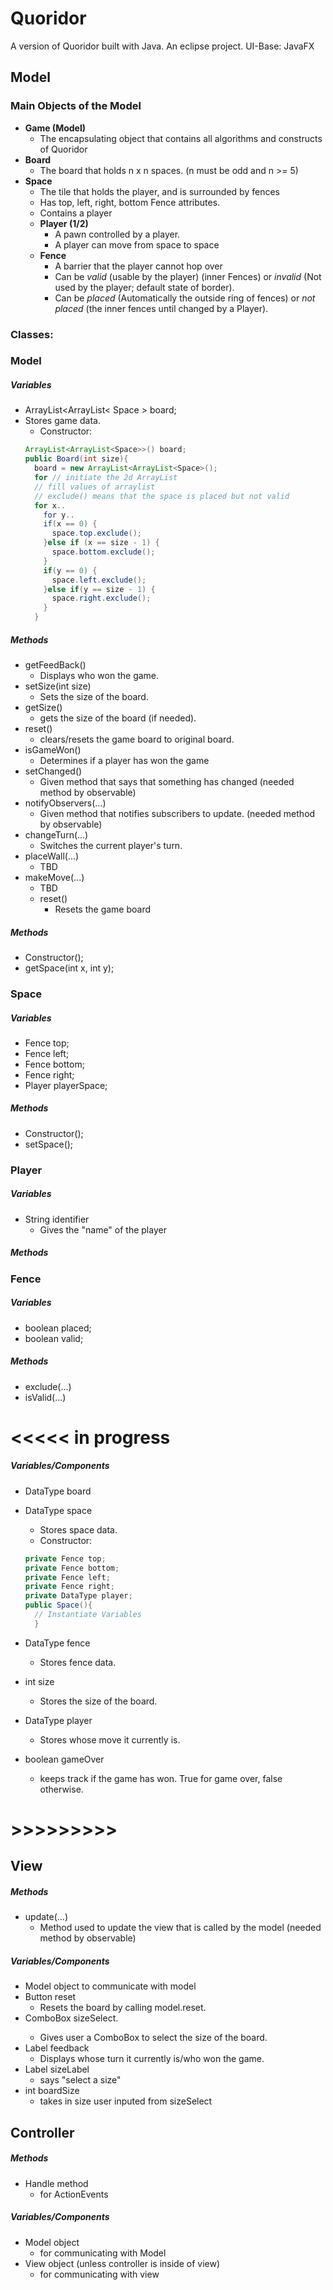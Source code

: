 # Quoridor
A version of Quoridor built with Java.
An eclipse project.
UI-Base: JavaFX

## Model
### Main Objects of the Model
* <b>Game (Model)</b>
  * The encapsulating object that contains all algorithms and constructs of Quoridor
* <b>Board</b>
  * The board that holds n x n spaces. (n must be odd and n >= 5)
* <b>Space</b>
  * The tile that holds the player, and is surrounded by fences
  * Has top, left, right, bottom Fence attributes.
  * Contains a player
  * <b>Player (1/2)</b>
    * A pawn controlled by a player.
    * A player can move from space to space
  * <b>Fence</b>
    * A barrier that the player cannot hop over
    * Can be <i>valid</i> (usable by the player) (inner Fences) or <i>invalid</i> (Not used by the player; default state of border).
    * Can be <i>placed</i> (Automatically the outside ring of fences) or <i>not placed</i> (the inner fences until changed by a Player).

### Classes:
### Model
##### Variables
* ArrayList<ArrayList< Space > board;
* Stores game data.
  * Constructor:
  ```java
  ArrayList<ArrayList<Space>>() board;
  public Board(int size){
    board = new ArrayList<ArrayList<Space>();
    for // initiate the 2d ArrayList
    // fill values of arraylist
    // exclude() means that the space is placed but not valid
    for x..
      for y..
      if(x == 0) {
        space.top.exclude();
      }else if (x == size - 1) {
        space.bottom.exclude();
      }
      if(y == 0) {
        space.left.exclude();
      }else if(y == size - 1) {
        space.right.exclude();
      }
    }
  ```
  
##### Methods
* getFeedBack()
  * Displays who won the game.
* setSize(int size)
  * Sets the size of the board.
* getSize()
  * gets the size of the board (if needed).
* reset()
  * clears/resets the game board to original board.
* isGameWon()
  * Determines if a player has won the game
* setChanged()
  * Given method that says that something has changed (needed method by observable)
* notifyObservers(...)
  * Given method that notifies subscribers to update. (needed method by observable)
* changeTurn(...)
  * Switches the current player's turn.
* placeWall(...)
    * TBD
* makeMove(...)
    * TBD
  * reset()
    * Resets the game board

##### Methods
* Constructor();
* getSpace(int x, int y);

### Space
##### Variables
* Fence top;
* Fence left;
* Fence bottom;
* Fence right;
* Player playerSpace;

##### Methods
* Constructor();
* setSpace();

### Player
##### Variables
* String identifier
  * Gives the "name" of the player

##### Methods

### Fence
##### Variables
* boolean placed;
* boolean valid;
##### Methods
* exclude(...)
* isValid(...)

# <<<<< in progress
##### Variables/Components
* DataType board

* DataType space
  * Stores space data.
  * Constructor:
  ```java
  private Fence top;
  private Fence bottom;
  private Fence left;
  private Fence right;
  private DataType player;
  public Space(){
    // Instantiate Variables
    }
  ```
* DataType fence
  * Stores fence data.
* int size
  * Stores the size of the board.
* DataType player
  * Stores whose move it currently is.
* boolean gameOver
  * keeps track if the game has won. True for game over, false otherwise.

# >>>>>>>>>

## View
##### Methods

* update(...)
  * Method used to update the view that is called by the model (needed method by observable)


##### Variables/Components
* Model object to communicate with model
* Button reset
   * Resets the board by calling model.reset.
* ComboBox<Integer> sizeSelect.
    * Gives user a ComboBox to select the size of the board.
* Label feedback
    * Displays whose turn it currently is/who won the game.
* Label sizeLabel
    * says "select a size"
* int boardSize
  * takes in size user inputed from sizeSelect


## Controller
##### Methods
* Handle method
    * for ActionEvents

##### Variables/Components
* Model object
    * for communicating with Model
* View object (unless controller is inside of view)
    * for communicating with view
